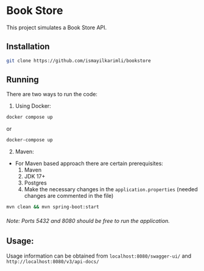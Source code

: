 # Book Store

This project simulates a Book Store API.

## Installation

```bash
git clone https://github.com/ismayilkarimli/bookstore
```

## Running
There are two ways to run the code:  
1. Using Docker:
```bash
docker compose up
```
or  
```bash
docker-compose up
```
2. Maven:  
* For Maven based approach there are certain prerequisites:   
   1. Maven 
   2. JDK 17+
   3. Postgres
   4. Make the necessary changes in the `application.properties` (needed changes are commented in the file)
```bash
mvn clean && mvn spring-boot:start
```
###### Note: Ports 5432 and 8080 should be free to run the application.  
## Usage:
Usage information can be obtained from `localhost:8080/swagger-ui/` and `http://localhost:8080/v3/api-docs/`
